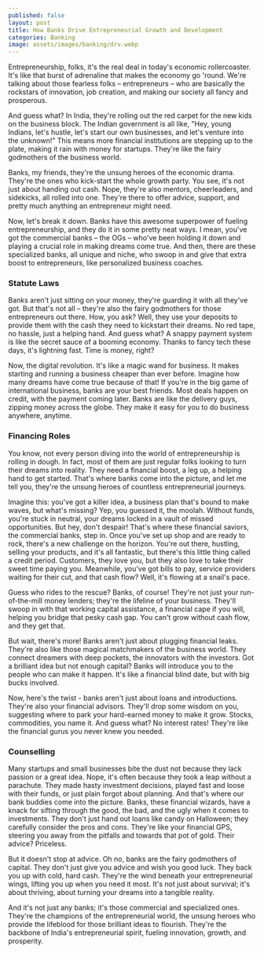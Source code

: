 ```yaml
---
published: false
layout: post
title: How Banks Drive Entrepreneurial Growth and Development
categories: Banking
image: assets/images/banking/drv.webp
---
```


Entrepreneurship, folks, it's the real deal in today's economic rollercoaster. It's like that burst of adrenaline that makes the economy go 'round. We're talking about those fearless folks – entrepreneurs – who are basically the rockstars of innovation, job creation, and making our society all fancy and prosperous.

And guess what? In India, they're rolling out the red carpet for the new kids on the business block. The Indian government is all like, "Hey, young Indians, let's hustle, let's start our own businesses, and let's venture into the unknown!" This means more financial institutions are stepping up to the plate, making it rain with money for startups. They're like the fairy godmothers of the business world.

Banks, my friends, they're the unsung heroes of the economic drama. They're the ones who kick-start the whole growth party. You see, it's not just about handing out cash. Nope, they're also mentors, cheerleaders, and sidekicks, all rolled into one. They're there to offer advice, support, and pretty much anything an entrepreneur might need.

Now, let's break it down. Banks have this awesome superpower of fueling entrepreneurship, and they do it in some pretty neat ways. I mean, you've got the commercial banks – the OGs – who've been holding it down and playing a crucial role in making dreams come true. And then, there are these specialized banks, all unique and niche, who swoop in and give that extra boost to entrepreneurs, like personalized business coaches.

### Statute Laws
Banks aren't just sitting on your money, they're guarding it with all they've got. But that's not all – they're also the fairy godmothers for those entrepreneurs out there. How, you ask? Well, they use your deposits to provide them with the cash they need to kickstart their dreams. No red tape, no hassle, just a helping hand.
And guess what? A snappy payment system is like the secret sauce of a booming economy. Thanks to fancy tech these days, it's lightning fast. Time is money, right?

Now, the digital revolution. It's like a magic wand for business. It makes starting and running a business cheaper than ever before. Imagine how many dreams have come true because of that!
If you're in the big game of international business, banks are your best friends. Most deals happen on credit, with the payment coming later. Banks are like the delivery guys, zipping money across the globe. They make it easy for you to do business anywhere, anytime.

### Financing Roles
You know, not every person diving into the world of entrepreneurship is rolling in dough. In fact, most of them are just regular folks looking to turn their dreams into reality. They need a financial boost, a leg up, a helping hand to get started. That's where banks come into the picture, and let me tell you, they're the unsung heroes of countless entrepreneurial journeys.

Imagine this: you've got a killer idea, a business plan that's bound to make waves, but what's missing? Yep, you guessed it, the moolah. Without funds, you're stuck in neutral, your dreams locked in a vault of missed opportunities. But hey, don't despair! That's where these financial saviors, the commercial banks, step in.
Once you've set up shop and are ready to rock, there's a new challenge on the horizon. You're out there, hustling, selling your products, and it's all fantastic, but there's this little thing called a credit period. Customers, they love you, but they also love to take their sweet time paying you. Meanwhile, you've got bills to pay, service providers waiting for their cut, and that cash flow? Well, it's flowing at a snail's pace.

Guess who rides to the rescue? Banks, of course! They're not just your run-of-the-mill money lenders; they're the lifeline of your business. They'll swoop in with that working capital assistance, a financial cape if you will, helping you bridge that pesky cash gap. You can't grow without cash flow, and they get that.

But wait, there's more! Banks aren't just about plugging financial leaks. They're also like those magical matchmakers of the business world. They connect dreamers with deep pockets, the innovators with the investors. Got a brilliant idea but not enough capital? Banks will introduce you to the people who can make it happen. It's like a financial blind date, but with big bucks involved.

Now, here's the twist - banks aren't just about loans and introductions. They're also your financial advisors. They'll drop some wisdom on you, suggesting where to park your hard-earned money to make it grow. Stocks, commodities, you name it. And guess what? No interest rates! They're like the financial gurus you never knew you needed.

### Counselling
Many startups and small businesses bite the dust not because they lack passion or a great idea. Nope, it's often because they took a leap without a parachute. They made hasty investment decisions, played fast and loose with their funds, or just plain forgot about planning. And that's where our bank buddies come into the picture.
Banks, these financial wizards, have a knack for sifting through the good, the bad, and the ugly when it comes to investments. They don't just hand out loans like candy on Halloween; they carefully consider the pros and cons. They're like your financial GPS, steering you away from the pitfalls and towards that pot of gold. Their advice? Priceless.

But it doesn't stop at advice. Oh no, banks are the fairy godmothers of capital. They don't just give you advice and wish you good luck. They back you up with cold, hard cash. They're the wind beneath your entrepreneurial wings, lifting you up when you need it most. It's not just about survival; it's about thriving, about turning your dreams into a tangible reality.

And it's not just any banks; it's those commercial and specialized ones. They're the champions of the entrepreneurial world, the unsung heroes who provide the lifeblood for those brilliant ideas to flourish. They're the backbone of India's entrepreneurial spirit, fueling innovation, growth, and prosperity.


